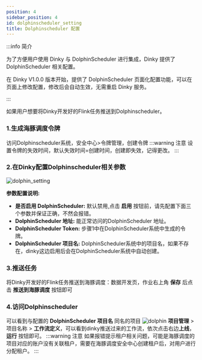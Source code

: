 ```yaml
---
position: 4
sidebar_position: 4
id: dolphinscheduler_setting
title: Dolphinscheduler 配置
---
```



:::info 简介

为了方便用户使用 Dinky 与 DolphinScheduler 进行集成，Dinky 提供了 DolphinScheduler 相关配置。

在 Dinky V1.0.0 版本开始，提供了 DolphinScheduler 页面化配置功能，可以在页面上修改配置，修改后会自动生效，无需重启 Dinky 服务。

:::



如果用户想要将Dinky开发好的Flink任务推送到Dolphinscheduler。
### 1.生成海豚调度令牌
访问Dolphinscheduler系统，安全中心>令牌管理，创建令牌
:::warning 注意
设置令牌的失效时间，默认失效时间=创建时间，创建即失效，记得更改。
:::
### 2.在Dinky配置Dolphinscheduler相关参数
![dolphin_setting](http://www.aiwenmo.com/dinky/docs/test/dolphin_setting.jpg)

**参数配置说明:**

- **是否启用 DolphinScheduler:** 默认禁用,点击 **启用** 按钮前，请先配置下面三个参数并保证正确，不然会报错。
- **DolphinScheduler 地址:** 能正常访问的DolphinScheduler 地址。
- **DolphinScheduler Token:** 步骤1中在DolphinScheduler系统中生成的令牌。
- **DolphinScheduler 项目名:** DolphinScheduler系统中的项目名，如果不存在，dinky这边启用后会在DolphinScheduler系统中自动创建。

### 3.推送任务
将Dinky开发好的Flink任务推送到海豚调度：数据开发页，作业右上角 **保存** 后点击 **推送到海豚调度** 按钮即可
### 4.访问Dolphinscheduler
可以看到与配置的 **DolphinScheduler 项目名** 同名的项目
![dolphin](http://www.aiwenmo.com/dinky/docs/test/dolphin3.png)
**项目管理** > 项目名称 > **工作流定义**，可以看到dinky推送过来的工作流，依次点击右边**上线**，**运行** 按钮即可。 
:::warning 注意
如果报错提示租户相关问题，可能是海豚调度的项目对应的账户没有关联租户，需要在海豚调度安全中心创建租户后，对用户进行分配租户。
:::